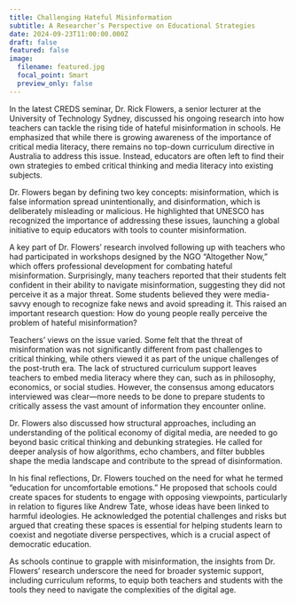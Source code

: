 ```yaml
---
title: Challenging Hateful Misinformation
subtitle: A Researcher’s Perspective on Educational Strategies
date: 2024-09-23T11:00:00.000Z
draft: false
featured: false
image:
  filename: featured.jpg
  focal_point: Smart
  preview_only: false
---
```

In the latest CREDS seminar, Dr. Rick Flowers, a senior lecturer at the University of Technology Sydney, discussed his ongoing research into how teachers can tackle the rising tide of hateful misinformation in schools. He emphasized that while there is growing awareness of the importance of critical media literacy, there remains no top-down curriculum directive in Australia to address this issue. Instead, educators are often left to find their own strategies to embed critical thinking and media literacy into existing subjects.

Dr. Flowers began by defining two key concepts: misinformation, which is false information spread unintentionally, and disinformation, which is deliberately misleading or malicious. He highlighted that UNESCO has recognized the importance of addressing these issues, launching a global initiative to equip educators with tools to counter misinformation.

A key part of Dr. Flowers’ research involved following up with teachers who had participated in workshops designed by the NGO “Altogether Now,” which offers professional development for combating hateful misinformation. Surprisingly, many teachers reported that their students felt confident in their ability to navigate misinformation, suggesting they did not perceive it as a major threat. Some students believed they were media-savvy enough to recognize fake news and avoid spreading it. This raised an important research question: How do young people really perceive the problem of hateful misinformation?

Teachers’ views on the issue varied. Some felt that the threat of misinformation was not significantly different from past challenges to critical thinking, while others viewed it as part of the unique challenges of the post-truth era. The lack of structured curriculum support leaves teachers to embed media literacy where they can, such as in philosophy, economics, or social studies. However, the consensus among educators interviewed was clear—more needs to be done to prepare students to critically assess the vast amount of information they encounter online.

Dr. Flowers also discussed how structural approaches, including an understanding of the political economy of digital media, are needed to go beyond basic critical thinking and debunking strategies. He called for deeper analysis of how algorithms, echo chambers, and filter bubbles shape the media landscape and contribute to the spread of disinformation.

In his final reflections, Dr. Flowers touched on the need for what he termed “education for uncomfortable emotions.” He proposed that schools could create spaces for students to engage with opposing viewpoints, particularly in relation to figures like Andrew Tate, whose ideas have been linked to harmful ideologies. He acknowledged the potential challenges and risks but argued that creating these spaces is essential for helping students learn to coexist and negotiate diverse perspectives, which is a crucial aspect of democratic education.

As schools continue to grapple with misinformation, the insights from Dr. Flowers’ research underscore the need for broader systemic support, including curriculum reforms, to equip both teachers and students with the tools they need to navigate the complexities of the digital age.
